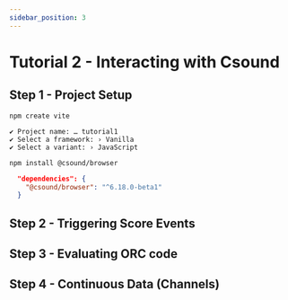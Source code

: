 ```yaml
---
sidebar_position: 3
---
```


# Tutorial 2 - Interacting with Csound



## Step 1 - Project Setup 


```npm create vite```

```
✔ Project name: … tutorial1
✔ Select a framework: › Vanilla
✔ Select a variant: › JavaScript
```

```npm install @csound/browser```

```json
  "dependencies": {
    "@csound/browser": "^6.18.0-beta1"
  }
```

## Step 2 - Triggering Score Events 

## Step 3 - Evaluating ORC code 

## Step 4 - Continuous Data (Channels) 

